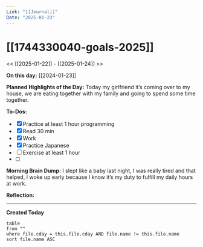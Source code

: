 ```yaml
---
Link: "[[Journal]]"
Date: "2025-01-23"
---
```

# [[1744330040-goals-2025]]

<< [[2025-01-22]] - [[2025-01-24]] >>

**On this day:** [[2024-01-23]]

**Planned Highlights of the Day:**
Today my girlfriend it’s coming over to my house, we are eating together with my family and going to spend some time together.

**To-Dos:**
- [x] Practice at least 1 hour programming
- [x] Read 30 min
- [x] Work
- [x] Practice Japanese
- [ ] Exercise at least 1 hour
- [ ] 

**Morning Brain Dump:**
I slept like a baby last night, I was really tired and that helped, I woke up early because I know it’s my duty to fulfill my daily hours at work.

**Reflection:**


---
**Created Today**
```dataview
table
from ""
where file.cday = this.file.cday AND file.name != this.file.name
sort file.name ASC
```
